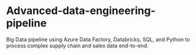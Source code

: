 # Advanced-data-engineering-pipeline
Big Data pipeline using Azure Data Factory, Databricks, SQL, and Python to process complex supply chain and sales data end-to-end.
